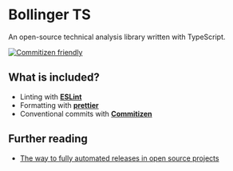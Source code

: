 # Bollinger TS

An open-source technical analysis library written with TypeScript.

[![Commitizen friendly](https://img.shields.io/badge/commitizen-friendly-brightgreen.svg)](http://commitizen.github.io/cz-cli/)

## What is included?

- Linting with **[ESLint](https://eslint.org/)**
- Formatting with **[prettier](https://prettier.io/)**
- Conventional commits with **[Commitizen](http://commitizen.github.io/cz-cli/)**

## Further reading

- [The way to fully automated releases in open source projects](https://medium.com/@kevinkreuzer/the-way-to-fully-automated-releases-in-open-source-projects-44c015f38fd6)
